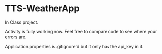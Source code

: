 # TTS-WeatherApp

In Class project.

Activity is fully working now. Feel free to compare code to see where your errors are.

Application.properties is .gitignore'd but it only has the api_key in it.